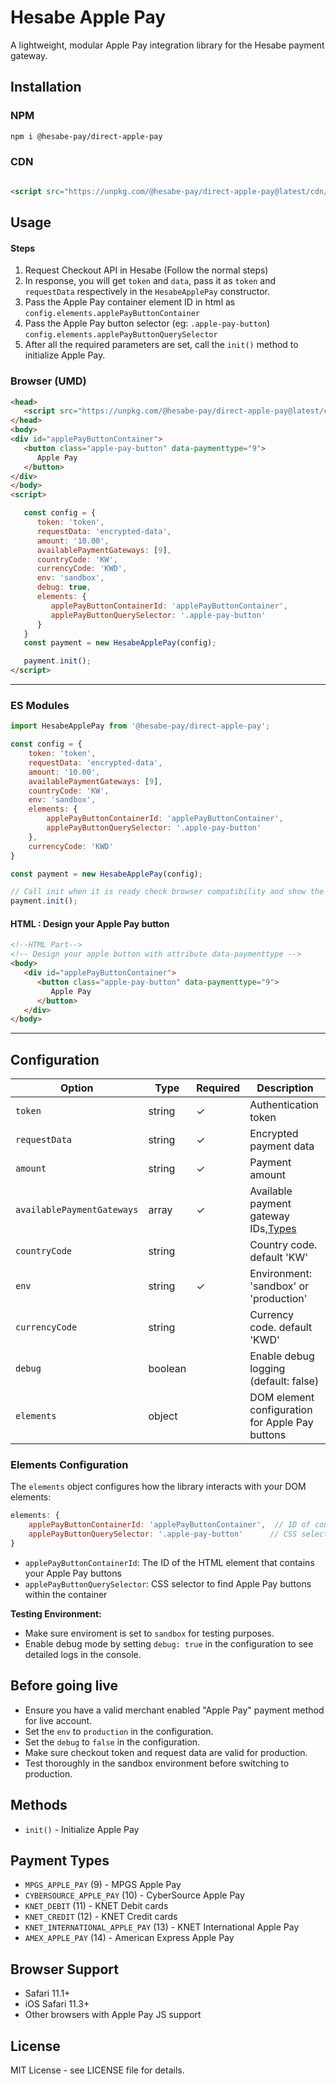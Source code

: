 # Hesabe Apple Pay

A lightweight, modular Apple Pay integration library for the Hesabe payment gateway.

## Installation

### NPM

```bash
npm i @hesabe-pay/direct-apple-pay
```

### CDN

```html

<script src="https://unpkg.com/@hesabe-pay/direct-apple-pay@latest/cdn/hesabe-apple-pay.min.js"></script>
```

## Usage

#### Steps

1. Request Checkout API in Hesabe (Follow the normal steps)
2. In response, you will get `token` and `data`, pass it as `token` and `requestData` respectively in the
   `HesabeApplePay` constructor.
3. Pass the Apple Pay container element ID in html as `config.elements.applePayButtonContainer`
4. Pass the Apple Pay button selector (eg: `.apple-pay-button`) `config.elements.applePayButtonQuerySelector`
5. After all the required parameters are set, call the `init()` method to initialize Apple Pay.




### Browser (UMD)

```html
<head>
   <script src="https://unpkg.com/@hesabe-pay/direct-apple-pay@latest/cdn/hesabe-apple-pay.min.js"></script>
</head>
<body>
<div id="applePayButtonContainer">
   <button class="apple-pay-button" data-paymenttype="9">
      Apple Pay
   </button>
</div>
</body>
<script>

   const config = {
      token: 'token',
      requestData: 'encrypted-data',
      amount: '10.00',
      availablePaymentGateways: [9],
      countryCode: 'KW',
      currencyCode: 'KWD',
      env: 'sandbox',
      debug: true,
      elements: {
         applePayButtonContainerId: 'applePayButtonContainer',
         applePayButtonQuerySelector: '.apple-pay-button'
      }
   }
   const payment = new HesabeApplePay(config);

   payment.init();
</script>
```
---

### ES Modules

```javascript
import HesabeApplePay from '@hesabe-pay/direct-apple-pay';

const config = {
    token: 'token',
    requestData: 'encrypted-data',
    amount: '10.00',
    availablePaymentGateways: [9],
    countryCode: 'KW',
    env: 'sandbox',
    elements: {
        applePayButtonContainerId: 'applePayButtonContainer',
        applePayButtonQuerySelector: '.apple-pay-button'
    },
    currencyCode: 'KWD'
}

const payment = new HesabeApplePay(config);

// Call init when it is ready check browser compatibility and show the buttons 
payment.init();
```
#### HTML : Design your Apple Pay button
```html
<!--HTML Part-->
<!-- Design your apple button with attribute data-paymenttype -->
<body>
   <div id="applePayButtonContainer">
      <button class="apple-pay-button" data-paymenttype="9">
         Apple Pay
      </button>
   </div>
</body>
```
---


## Configuration

| Option                     | Type    | Required | Description                                           |
|----------------------------|---------|----------|-------------------------------------------------------|
| `token`                    | string  | ✓        | Authentication token                                  |
| `requestData`              | string  | ✓        | Encrypted payment data                                |
| `amount`                   | string  | ✓        | Payment amount                                        |
| `availablePaymentGateways` | array   | ✓        | Available payment gateway IDs,[Types](#payment-types) |
| `countryCode`              | string  |          | Country code. default 'KW'                            |
| `env`                      | string  | ✓        | Environment: 'sandbox' or 'production'                |
| `currencyCode`             | string  |          | Currency code. default 'KWD'                          |
| `debug`                    | boolean |          | Enable debug logging (default: false)                 |
| `elements`                 | object  |          | DOM element configuration for Apple Pay buttons       |

### Elements Configuration

The `elements` object configures how the library interacts with your DOM elements:

```javascript
elements: {
    applePayButtonContainerId: 'applePayButtonContainer',  // ID of container element
    applePayButtonQuerySelector: '.apple-pay-button'      // CSS selector for buttons
}
```

- `applePayButtonContainerId`: The ID of the HTML element that contains your Apple Pay buttons
- `applePayButtonQuerySelector`: CSS selector to find Apple Pay buttons within the container

**Testing Environment:**
- Make sure enviroment is set to `sandbox` for testing purposes.
- Enable debug mode by setting `debug: true` in the configuration to see detailed logs in the console.

## Before going live
- Ensure you have a valid merchant enabled "Apple Pay" payment method for live account.
- Set the `env` to `production` in the configuration.
- Set the `debug` to `false` in the configuration.
- Make sure checkout token and request data are valid for production.
- Test thoroughly in the sandbox environment before switching to production.


## Methods

- `init()` - Initialize Apple Pay

## Payment Types

- `MPGS_APPLE_PAY` (9) - MPGS Apple Pay
- `CYBERSOURCE_APPLE_PAY` (10) - CyberSource Apple Pay
- `KNET_DEBIT` (11) - KNET Debit cards
- `KNET_CREDIT` (12) - KNET Credit cards
- `KNET_INTERNATIONAL_APPLE_PAY` (13) - KNET International Apple Pay
- `AMEX_APPLE_PAY` (14) - American Express Apple Pay

## Browser Support

- Safari 11.1+
- iOS Safari 11.3+
- Other browsers with Apple Pay JS support

## License

MIT License - see LICENSE file for details.